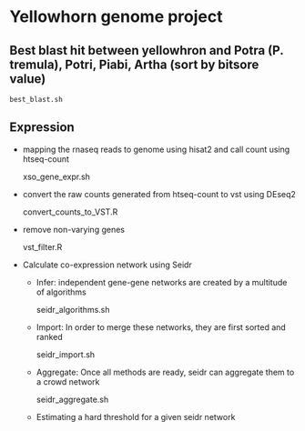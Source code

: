 # Yellowhorn genome project

## Best blast hit between yellowhron and Potra (P. tremula), Potri, Piabi, Artha (sort by bitsore value)
`best_blast.sh`

## Expression
- mapping the rnaseq reads to genome using hisat2 and call count using htseq-count

  xso_gene_expr.sh

- convert the raw counts generated from htseq-count to vst using DEseq2

  convert_counts_to_VST.R

- remove non-varying genes

  vst_filter.R

- Calculate co-expression network using Seidr

  - Infer:  independent gene-gene networks are created by a multitude of algorithms
  
    seidr_algorithms.sh
    
  - Import: In order to merge these networks, they are first sorted and ranked
  
    seidr_import.sh
    
  - Aggregate: Once all methods are ready, seidr can aggregate them to a crowd network
  
    seidr_aggregate.sh
    
  - Estimating a hard threshold for a given seidr network

